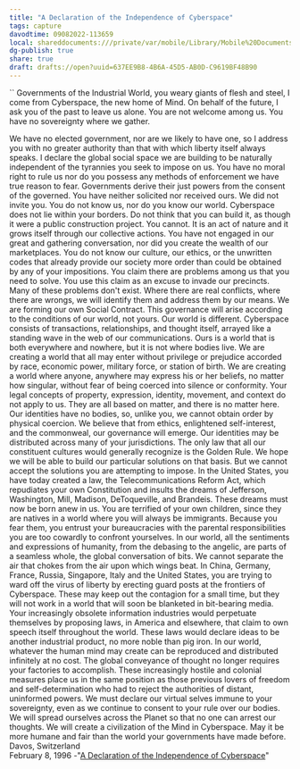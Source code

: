 ```yaml
---
title: "A Declaration of the Independence of Cyberspace"
tags: capture
davodtime: 09082022-113659
local: shareddocuments:///private/var/mobile/Library/Mobile%20Documents/iCloud~md~obsidian/Documents/OBSHIDDIAN/drafts/637EE9B8-4B6A-45D5-AB0D-C9619BF48B90.md
dg-publish: true
share: true
draft: drafts://open?uuid=637EE9B8-4B6A-45D5-AB0D-C9619BF48B90
---
```

``
Governments of the Industrial World, you weary giants of flesh and steel, I come from Cyberspace, the new home of Mind. On behalf of the future, I ask you of the past to leave us alone. You are not welcome among us. You have no sovereignty where we gather.

We have no elected government, nor are we likely to have one, so I address you with no greater authority than that with which liberty itself always speaks. I declare the global social space we are building to be naturally independent of the tyrannies you seek to impose on us. You have no moral right to rule us nor do you possess any methods of enforcement we have true reason to fear.
Governments derive their just powers from the consent of the governed. You have neither solicited nor received ours. We did not invite you. You do not know us, nor do you know our world. Cyberspace does not lie within your borders. Do not think that you can build it, as though it were a public construction project. You cannot. It is an act of nature and it grows itself through our collective actions.
You have not engaged in our great and gathering conversation, nor did you create the wealth of our marketplaces. You do not know our culture, our ethics, or the unwritten codes that already provide our society more order than could be obtained by any of your impositions.
You claim there are problems among us that you need to solve. You use this claim as an excuse to invade our precincts. Many of these problems don't exist. Where there are real conflicts, where there are wrongs, we will identify them and address them by our means. We are forming our own Social Contract. This governance will arise according to the conditions of our world, not yours. Our world is different.
Cyberspace consists of transactions, relationships, and thought itself, arrayed like a standing wave in the web of our communications. Ours is a world that is both everywhere and nowhere, but it is not where bodies live.
We are creating a world that all may enter without privilege or prejudice accorded by race, economic power, military force, or station of birth.
We are creating a world where anyone, anywhere may express his or her beliefs, no matter how singular, without fear of being coerced into silence or conformity.
Your legal concepts of property, expression, identity, movement, and context do not apply to us. They are all based on matter, and there is no matter here.
Our identities have no bodies, so, unlike you, we cannot obtain order by physical coercion. We believe that from ethics, enlightened self-interest, and the commonweal, our governance will emerge. Our identities may be distributed across many of your jurisdictions. The only law that all our constituent cultures would generally recognize is the Golden Rule. We hope we will be able to build our particular solutions on that basis. But we cannot accept the solutions you are attempting to impose.
In the United States, you have today created a law, the Telecommunications Reform Act, which repudiates your own Constitution and insults the dreams of Jefferson, Washington, Mill, Madison, DeToqueville, and Brandeis. These dreams must now be born anew in us.
You are terrified of your own children, since they are natives in a world where you will always be immigrants. Because you fear them, you entrust your bureaucracies with the parental responsibilities you are too cowardly to confront yourselves. In our world, all the sentiments and expressions of humanity, from the debasing to the angelic, are parts of a seamless whole, the global conversation of bits. We cannot separate the air that chokes from the air upon which wings beat.
In China, Germany, France, Russia, Singapore, Italy and the United States, you are trying to ward off the virus of liberty by erecting guard posts at the frontiers of Cyberspace. These may keep out the contagion for a small time, but they will not work in a world that will soon be blanketed in bit-bearing media.
Your increasingly obsolete information industries would perpetuate themselves by proposing laws, in America and elsewhere, that claim to own speech itself throughout the world. These laws would declare ideas to be another industrial product, no more noble than pig iron. In our world, whatever the human mind may create can be reproduced and distributed infinitely at no cost. The global conveyance of thought no longer requires your factories to accomplish.
These increasingly hostile and colonial measures place us in the same position as those previous lovers of freedom and self-determination who had to reject the authorities of distant, uninformed powers. We must declare our virtual selves immune to your sovereignty, even as we continue to consent to your rule over our bodies. We will spread ourselves across the Planet so that no one can arrest our thoughts.
We will create a civilization of the Mind in Cyberspace. May it be more humane and fair than the world your governments have made before.
Davos, Switzerland  
February 8, 1996
-"[A Declaration of the Independence of Cyberspace](https://www.eff.org/cyberspace-independence)"
